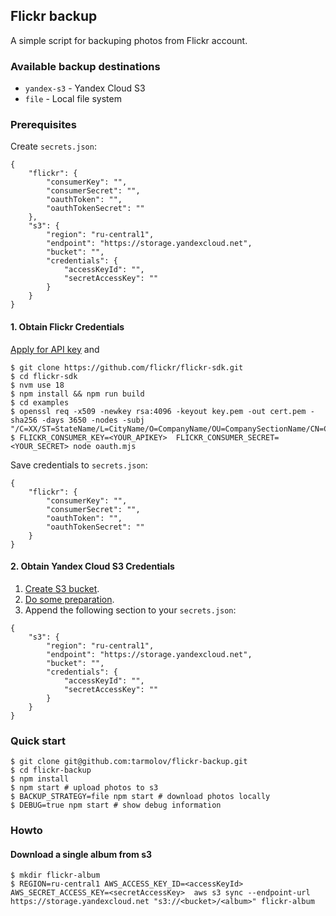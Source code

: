 ## Flickr backup
A simple script for backuping photos from Flickr account.

### Available backup destinations
* `yandex-s3` - Yandex Cloud S3
* `file` - Local file system

### Prerequisites
Create `secrets.json`:
```
{
    "flickr": {
        "consumerKey": "",
        "consumerSecret": "",
        "oauthToken": "",
        "oauthTokenSecret": ""
    },
    "s3": {
        "region": "ru-central1",
        "endpoint": "https://storage.yandexcloud.net",
        "bucket": "",
        "credentials": {
            "accessKeyId": "",
            "secretAccessKey": ""
        }
    }
}
```

#### 1. Obtain Flickr Credentials
[Apply for API key](https://www.flickr.com/services/apps/create/apply/) and
```
$ git clone https://github.com/flickr/flickr-sdk.git
$ cd flickr-sdk
$ nvm use 18
$ npm install && npm run build
$ cd examples
$ openssl req -x509 -newkey rsa:4096 -keyout key.pem -out cert.pem -sha256 -days 3650 -nodes -subj "/C=XX/ST=StateName/L=CityName/O=CompanyName/OU=CompanySectionName/CN=CommonNameOrHostname"
$ FLICKR_CONSUMER_KEY=<YOUR_APIKEY>  FLICKR_CONSUMER_SECRET=<YOUR_SECRET> node oauth.mjs
```

Save credentials to `secrets.json`:
```
{
    "flickr": {
        "consumerKey": "",
        "consumerSecret": "",
        "oauthToken": "",
        "oauthTokenSecret": ""
    }
}
```

#### 2. Obtain Yandex Cloud S3 Credentials
1. [Create S3 bucket](https://yandex.cloud/ru/docs/storage/quickstart?from=int-console-help-center-or-nav#the-first-bucket).
2. [Do some preparation](https://yandex.cloud/ru/docs/storage/s3/?from=int-console-help-center-or-nav#before-you-start).
3. Append the following section to your `secrets.json`:
```
{
    "s3": {
        "region": "ru-central1",
        "endpoint": "https://storage.yandexcloud.net",
        "bucket": "",
        "credentials": {
            "accessKeyId": "",
            "secretAccessKey": ""
        }
    }
}
```

### Quick start
```
$ git clone git@github.com:tarmolov/flickr-backup.git
$ cd flickr-backup
$ npm install
$ npm start # upload photos to s3
$ BACKUP_STRATEGY=file npm start # download photos locally
$ DEBUG=true npm start # show debug information
```

### Howto
#### Download a single album from s3
```
$ mkdir flickr-album
$ REGION=ru-central1 AWS_ACCESS_KEY_ID=<accessKeyId> AWS_SECRET_ACCESS_KEY=<secretAccessKey>  aws s3 sync --endpoint-url https://storage.yandexcloud.net "s3://<bucket>/<album>" flickr-album
```
